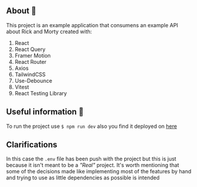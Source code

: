 ## About 🚀

This project is an example application that consumens an example API about Rick and Morty created with:

1. React
2. React Query
3. Framer Motion
4. React Router
5. Axios
6. TailwindCSS
7. Use-Debounce
8. Vitest
9. React Testing Library

## Useful information 🤔

To run the project use `$ npm run dev` also you find it deployed on [here](https://rick-morty-documentation.netlify.app/)

## Clarifications

In this case the `.env` file has been push with the project but this is just because it isn't meant to be a _"Real"_ project.
It's worth mentioning that some of the decisions made like implementing most of the features by hand and trying to use as little dependencies as possible is intended

